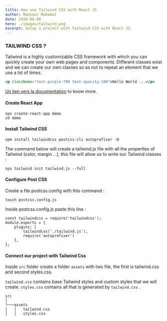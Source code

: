 ```yaml
---
title: How use Tailwind CSS with React JS
author: Mansour Mahamat
date: 2020-08-08
hero: ./images/tailwind.png
excerpt: Setup a project with Tailwind CSS with React JS.
---
```


### TAILWIND CSS ?
Tailwind is a highly customizable CSS framework with which you can quickly create your own web pages and components. Different classes exist and we can create our own classes so as not to repeat an element that we use a lot of times.
```jsx
<p className="text-purple-700 text-opacity-100">Hello World ...</p>
```
[Un lien vers la documentation](https://tailwindcss.com/) to know more.

#### Create React App
```git
npx create-react-app demo
cd demo
```

#### Install Tailwind CSS
```git
npm install tailwindcss postcss-cli autoprefixer -D
```
The command below will create a tailwind.js file with all the properties of Tailwind (color, margin ...), this file will allow us to write our Tailwind classes : 
```git
npx tailwind init tailwind.js --full
```

#### Configure Post CSS
Create a file postcss.config with this command : 
```git
touch postcss.config.js
```

Inside postcss.config.js paste this line :
```git
const tailwindcss = require('tailwindcss');
module.exports = {
    plugins: [
        tailwindcss('./tailwind.js'),
        require('autoprefixer')
    ],
};
```

#### Connect our project with Tailwind Css
Inside ```src``` folder create a folder ```assets``` with two file, the first is tailwind.css and second styles.css.

```tailwind.css``` contains base Tailwind styles and custom styles that we will create.
```styles.css``` contains all that is generated by ```tailwind.css``` .

```
src
│       
└───assets
│   │   tailwind.css
│   │   styles.css

```